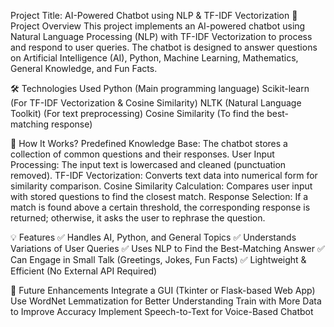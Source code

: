 Project Title: AI-Powered Chatbot using NLP & TF-IDF Vectorization
📌 Project Overview
This project implements an AI-powered chatbot using Natural Language Processing (NLP) with TF-IDF Vectorization to process and respond to user queries. The chatbot is designed to answer questions on Artificial Intelligence (AI), Python, Machine Learning, Mathematics, General Knowledge, and Fun Facts.

🛠️ Technologies Used
Python (Main programming language)
Scikit-learn (For TF-IDF Vectorization & Cosine Similarity)
NLTK (Natural Language Toolkit) (For text preprocessing)
Cosine Similarity (To find the best-matching response)

📝 How It Works?
Predefined Knowledge Base: The chatbot stores a collection of common questions and their responses.
User Input Processing: The input text is lowercased and cleaned (punctuation removed).
TF-IDF Vectorization: Converts text data into numerical form for similarity comparison.
Cosine Similarity Calculation: Compares user input with stored questions to find the closest match.
Response Selection: If a match is found above a certain threshold, the corresponding response is returned; otherwise, it asks the user to rephrase the question.

💡 Features
✅ Handles AI, Python, and General Topics
✅ Understands Variations of User Queries
✅ Uses NLP to Find the Best-Matching Answer
✅ Can Engage in Small Talk (Greetings, Jokes, Fun Facts)
✅ Lightweight & Efficient (No External API Required)

🔮 Future Enhancements
Integrate a GUI (Tkinter or Flask-based Web App)
Use WordNet Lemmatization for Better Understanding
Train with More Data to Improve Accuracy
Implement Speech-to-Text for Voice-Based Chatbot
